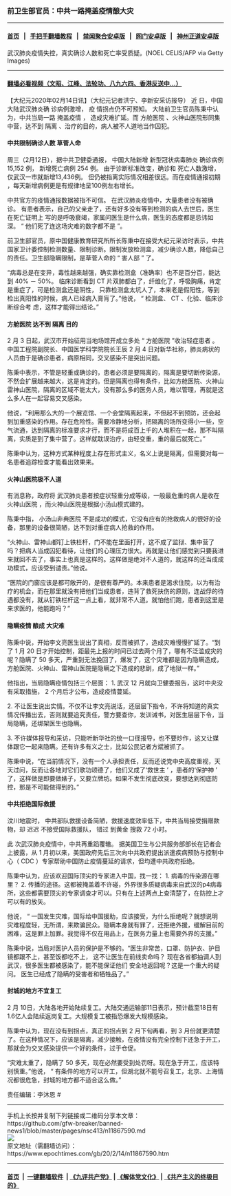 ### 前卫生部官员：中共一路掩盖疫情酿大灾
------------------------

#### [首页](https://github.com/gfw-breaker/banned-news1/blob/master/README.md) &nbsp;&nbsp;|&nbsp;&nbsp; [手把手翻墙教程](https://github.com/gfw-breaker/guides/wiki) &nbsp;&nbsp;|&nbsp;&nbsp; [禁闻聚合安卓版](https://github.com/gfw-breaker/bn-android) &nbsp;&nbsp;|&nbsp;&nbsp; [网门安卓版](https://github.com/oGate2/oGate) &nbsp;&nbsp;|&nbsp;&nbsp; [神州正道安卓版](https://github.com/SzzdOgate/update) 



<div><img alt="" class="aligncenter wp-post-image" src="https://i.epochtimes.com/assets/uploads/2020/02/GettyImages-1195577365-600x400.jpg"/>
<div class="red16 caption">
 武汉肺炎疫情失控，真实确诊人数和死亡率受质疑。(NOEL CELIS/AFP via Getty Images)
</div>
</div><hr/>

#### [翻墙必看视频（文昭、江峰、法轮功、八九六四、香港反送中...）](http://167.172.214.107/home.html)

<div><p>
 【大纪元2020年02月14日讯】（大纪元记者洪宁、李新安采访报导）
 <span class="s1">
  近
  <span class="s1">
   日，中国大陆武汉肺炎确
  </span>
  <span class="s2">
   诊病例激增，
  </span>
  <span class="s3">
   疫
  </span>
 </span>
 <span class="s3">
  情拐点仍不可预知。
 </span>
 <span class="s4">
  大陆前卫生官员陈秉中认为，中共当局一路
  <ok href="https://www.epochtimes.com/gb/tag/%E6%8E%A9%E7%9B%96%E7%96%AB%E6%83%85.html">
   掩盖疫情
  </ok>
  ，
 </span>
 造成灾难扩延。而
 <ok href="https://www.epochtimes.com/gb/tag/%E6%96%B9%E8%88%B1%E5%8C%BB%E9%99%A2.html">
  方舱医院
 </ok>
 、火神山医院形同集中营，达不到
 <ok href="https://www.epochtimes.com/gb/tag/%E9%9A%94%E7%A6%BB.html">
  隔离
 </ok>
 、治疗的目的，病人被不人道地当作囚犯。
</p>
<h4 class="p1">
 中共限制确诊人数 草菅人命
</h4>
<p class="p3">
 <span class="s5">
  周三（2月12日），据中共卫健委通报，
 </span>
 <span class="s6">
  中国大陆新增
 </span>
 <span class="s7">
  新型冠状病毒肺炎
 </span>
 <span class="s8">
  确诊病例
 </span>
 <span class="s9">
  15,152
 </span>
 <span class="s8">
  例，
 </span>
 <span class="s8">
  新增死亡病例
 </span>
 <span class="s9">
  254
 </span>
 <span class="s8">
  例。
  <span class="s8">
   由于诊断标准改变，确诊和
  </span>
  <span class="s10">
   死亡人数激增，仅武汉一市就新增13,436例。
  </span>
 </span>
 <span class="s10">
  但仍被指离实际情况相差很远。而在疫情通报初期
 </span>
 <span class="s11">
  ，每天新增病例更是有规律地呈100例左右增长。
 </span>
</p>
<p class="p5">
 中共官方的疫情通报数据被指不可信。
 <span class="s12">
  在武汉肺炎疫情中，大量患者没有被确诊。
 </span>
 有患者表示，自己的父亲走了，还有好多没有等到检测的病人去世后，医生在死亡证明上
 <span class="s13">
  写的是呼吸衰竭，家属问医生是什么病，医生的态度都是忌讳如深。
 </span>
 “
 <span class="s14">
  他们死了连这场灾难的数字都不是
 </span>
 ”。
</p>
<p class="p1">
 前卫生部官员，原中国健康教育研究所所长陈秉中在接受大纪元采访时表示，中共国家卫计委控制检测数量、限制诊断。限制发放检测盒，减少确诊人数，降低自己的责任。卫生部隐瞒限制，是草菅人命的
 <span class="s15">
  “
 </span>
 害人部
 <span class="s15">
  ”
 </span>
 了。
</p>
<p class="p5">
 “病毒总是在变异，毒性越来越强，确实靠检测盒（准确率）也不是百分百，能达到
 <span class="s15">
  40%
 </span>
 －
 <span class="s15">
  50%。
 </span>
 临床诊断看到
 <span class="s15">
  CT
 </span>
 片双肺都白了，纤维化了，呼吸胸痛，肯定是重症了，可是检测盒还是阴性，
 <span class="s16">
  只靠检测盒太坑人了，本来老是假阳性，等到检出真阳性的时候，病人已经病入膏肓了。”他说，
 </span>
 <span class="s15">
  “
 </span>
 检测盒、
 <span class="s15">
  CT
 </span>
 、化验、临床诊断综合考
 <span class="s16">
  虑，这样才能得出结论。”
 </span>
</p>
<h4 class="p5">
 <ok href="https://www.epochtimes.com/gb/tag/%E6%96%B9%E8%88%B1%E5%8C%BB%E9%99%A2.html">
  方舱医院
 </ok>
 达不到
 <ok href="https://www.epochtimes.com/gb/tag/%E9%9A%94%E7%A6%BB.html">
  隔离
 </ok>
 目的
</h4>
<p class="p5">
 <span class="s15">
  2
 </span>
 月
 <span class="s15">
  3
 </span>
 日起，武汉市开始征用当地场馆开成立多处
 <span class="s15">
  “
 </span>
 方舱医院
 <span class="s15">
  ”收治轻症患者
 </span>
 。中国工程院副院长、中国医学科学院院长王辰
 <span class="s15">
  2
 </span>
 月
 <span class="s15">
  4
 </span>
 日对新华社称，肺炎病状的人员由于是确诊患者，病原相同，交叉感染不是突出问题。
</p>
<p class="p5">
 陈秉中表示，不管是轻重或确诊的，患者必须是要隔离的，隔离是要切断传染源，不然会扩展越来越大，这是肯定的。但是隔离也得有条件，比如方舱医院、火神山雷神山医院，隔离的区域不能太大，没有那么多的医务人员，难以管理，再就是这么多人在一起容易交叉感染。
</p>
<p class="p5">
 他说，“利用那么大的一个展览馆、一个会堂隔离起来，不但起不到预防，还会起到加重感染的作用。存在危险性。需要冷静地分析，把隔离的场所变得小一些，空气流通，达到隔离的标准要求才行，而不是将成百上千的人堆积在一起，那不叫隔离，实质是到了集中营了。这样就耽误治疗，由轻变重，重的最后就死亡。”
</p>
<p class="p5">
 陈秉中认为，这种方式某种程度上存在形式主义，名义上说是隔离，但需要对每一名患者追踪检查才能看出效果来。
</p>
<h4 class="p5">
 火神山医院极不人道
</h4>
<p class="p7">
 <span class="s17">
  有消息称，政府将
 </span>
 <span class="s18">
  武汉肺炎患者按症状轻重分成等级，一般最危重的病人是收在火神山医院
 </span>
 <span class="s19">
  ，而火神山医院是根据小汤山模式建的。
 </span>
</p>
<p class="p1">
 陈秉中指，
 <span class="s20">
  小汤山非典医院
 </span>
 不是成功的模式，它没有应有的抢救病人的很好的设备，那里的设备很简陋，达不到对重症病人抢救的作用。
</p>
<p class="p1">
 “火神山、雷神山都钉上铁栏杆，门不能在里面打开，这不成了监狱、集中营了吗？把病人当成囚犯看待，让他们的心理压力很大。再就是让他们感觉到只要我进来就回不去了，事实上也真是这样的。这样做是绝对不人道的，就这样的还当成成功模式，应该受到谴责。”他说。
</p>
<p class="p1">
 “医院的门窗应该是都可敞开的，是很有尊严的。本来患者是渴求住院，以为有治疗的机会，而在那里就没有把他们当成患者，违背了救死扶伤的原则，连战俘的待遇都没有，就从钉铁栏杆这一点上看，就非常不人道。就怕他们跑，患者到这里是来求医的，他能跑吗？”
</p>
<h4 class="p1">
 隐瞒疫情
 <span class="s16">
  酿成
 </span>
 大灾难
</h4>
<p class="p1">
 陈秉中说，开始李文亮医生说出了真相，反而被抓了，造成灾难慢慢扩延了。“到了
 <span class="s15">
  1
 </span>
 月
 <span class="s15">
  20
 </span>
 日才开始控制，距最先上报的时间已过去两个月了，哪有不泛滥成灾的呢？隐瞒了
 <span class="s15">
  50
 </span>
 多天，严重到无法挽回了，爆发了，这个灾难都是因为隐瞒造成，方舱医院、火神山、雷神山医院是隐瞒之下造成的悲剧，成了地狱一样。”
</p>
<p class="p1">
 他指出，当局隐瞒疫情包括三个层面：
 <span class="s15">
  1.
 </span>
 武汉
 <span class="s15">
  12
 </span>
 月就向卫健委报告，这时中央没有采取措施，
 <span class="s15">
  2
 </span>
 个月后才公布，造成疫情蔓延。
</p>
<p class="p1">
 <span class="s15">
  2.
 </span>
 不让医生说出实情。不仅不让李文亮说话，还层层下指令，不许将知道的真实情况传播出去，否则就要追究责任，警方要查你，发训诫书，对医生层层下令，当局隐瞒，还绑架医生也隐瞒。
</p>
<p class="p1">
 <span class="s15">
  3.
 </span>
 不许媒体报导和采访，只能听新华社的统一口径报导，也不要炒作，这又让媒体跟它一起来隐瞒。还有许多有义之士，比如公民记者方斌被抓了。
</p>
<p class="p1">
 陈秉中说，“在当前情况下，没有一个人承担责任，反而还说党中央高度重视，天天过问，反而让各地对它们歌功颂德了，他们又成了‘救世主
 <span class="s15">
  ’
 </span>
 ，患者的‘保护神
 <span class="s15">
  ’
 </span>
 了，这样做是即要做婊子，又要立牌坊。如果不发生彻底改变，要想达到彻底防控，那是不可能做得到的。”
</p>
<h4 class="p1">
 中共拒绝国际救援
</h4>
<p class="p9">
 <span class="s18">
  <span class="s11">
   汶川地震时，
  </span>
  <span class="s18">
   中共部队救援设备简陋，救援速度效率低下，中共当局接受捐赠款物，却
  </span>
  <span class="s21">
   迟迟
  </span>
  <span class="s18">
   不接受国际救援队，
  </span>
  错过
 </span>
 <span class="s22">
  到黄金
 </span>
 <span class="s23">
  搜救
 </span>
 <span class="s24">
  72
 </span>
 <span class="s22">
  小时。
 </span>
</p>
<p class="p11">
 <span class="s25">
  <span class="s26">
   此
  </span>
  <span class="s25">
   次武汉肺炎疫情中，中共再重蹈覆辙。
  </span>
  据美国卫生与公共服务部部长在记者会上披露，从
 </span>
 <span class="s27">
  1
 </span>
 <span class="s25">
  月初以来，美国政府先后三次向中共政府提出派遣疾病预防与控制中心（
 </span>
 <span class="s27">
  CDC
 </span>
 <span class="s25">
  ）专家帮助中国防止疫情蔓延的请求，但均遭中共政府拒绝。
 </span>
</p>
<p class="p9">
 <span class="s18">
  陈秉中认为，应该欢迎国际顶尖的专家进入中国，找一找：
  <span class="s15">
   1.
  </span>
  病毒的传染源在哪里？
  <span class="s15">
   2.
  </span>
  传播的途径。这都被掩盖着不许碰，外界很多质疑病毒来自武汉的p4病毒所，这些都需要顶尖的专家调查才可以。只有在上述两点上查清楚了，在防控上才可以有的放矢。
 </span>
</p>
<p class="p9">
 他说，
 <span class="s15">
  “
 </span>
 一国发生灾难，国际给中国援助，应该接受，为什么拒绝呢？就想说明灾难程度轻，无所谓，来欺骗民众。隐瞒本身就有罪了，还拒绝外援，缓解目前的困难，这是罪上加罪。我觉得不仅在用品上，在医务力量上也需要外界的支援。”
</p>
<p class="p9">
 <span class="s18">
  陈秉中说，当局对医护人员的保护是不够的。“医生非常苦，口罩、防护衣、护目镜都跟不上，甚至饭都吃不上，
 </span>
 <span class="s11">
  这不让医生在前线卖命吗？
 </span>
 <span class="s18">
  现在各省都抽调人到武汉，很多医生都被感染了，能不能保证他们
 </span>
 <span class="s11">
  安全地返回呢？这是一个重大的疑问。
 </span>
 医生已经成了隐瞒的受害者和牺牲品了。”
</p>
<h4 class="p1">
 封城的地方不宜复工
</h4>
<p class="p12">
 <span class="s18">
  2
 </span>
 <span class="s19">
  月
 </span>
 <span class="s18">
  10日，大陆各地开始陆续复工。大陆交通运输部11日表示，预计截至18日有1.6亿人会陆续返岗复工。大规模复工被指恐爆发大规模感染。
 </span>
</p>
<p class="p1">
 陈秉中认为，现在没有到拐点，真正的拐点到
 <span class="s15">
  2
 </span>
 月下旬再看，到
 <span class="s15">
  3
 </span>
 月份就更清楚了。在这种情况下，应该是隔离，减少接触，在疫情没有完全控制下还急于开工，那就会为交叉感染提供一个好的条件，过于仓促。
</p>
<p class="p1">
 “灾难太重了，隐瞒了
 <span class="s15">
  50
 </span>
 多天，现在必然要受到处罚呀。现在急于开工，应该特别慎重。”他说，
 <span class="s15">
  “
 </span>
 有条件的地方可以开工，但湖北就不能号召复工，北京、上海情况都很危急，封城的地方都不适合这么做。”
</p>
<p class="p1">
 责任编辑：李沐恩 #
</p>
</div>
<hr/>
手机上长按并复制下列链接或二维码分享本文章：<br/>
https://github.com/gfw-breaker/banned-news1/blob/master/pages/nsc413/n11867590.md <br/>
<a href='https://github.com/gfw-breaker/banned-news1/blob/master/pages/nsc413/n11867590.md'><img src='https://github.com/gfw-breaker/banned-news1/blob/master/pages/nsc413/n11867590.md.png'/></a> <br/>
原文地址（需翻墙访问）：https://www.epochtimes.com/gb/20/2/14/n11867590.htm


------------------------
#### [首页](https://github.com/gfw-breaker/banned-news1/blob/master/README.md) &nbsp;|&nbsp; [一键翻墙软件](https://github.com/gfw-breaker/nogfw/blob/master/README.md) &nbsp;| [《九评共产党》](https://github.com/gfw-breaker/9ping.md/blob/master/README.md#九评之一评共产党是什么) | [《解体党文化》](https://github.com/gfw-breaker/jtdwh.md/blob/master/README.md) | [《共产主义的终极目的》](https://github.com/gfw-breaker/gczydzjmd.md/blob/master/README.md)


<img src='http://gfw-breaker.win/banned-news/pages/nsc413/n11867590.md' width='0px' height='0px'/>